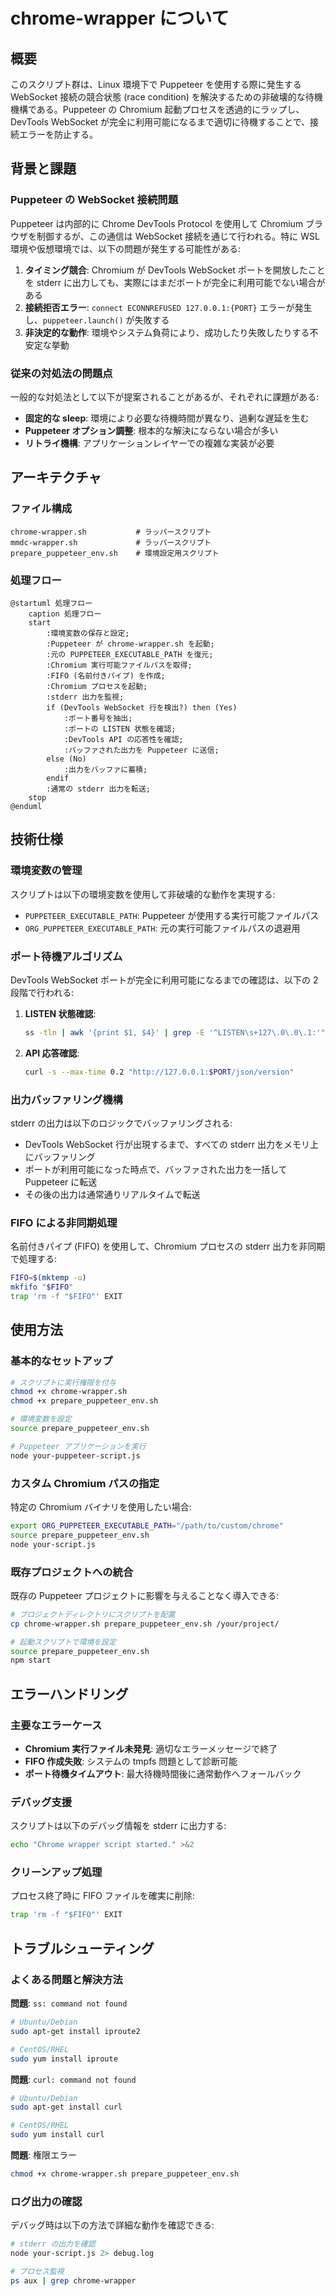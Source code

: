 # chrome-wrapper について

## 概要

このスクリプト群は、Linux 環境下で Puppeteer を使用する際に発生する WebSocket 接続の競合状態 (race condition) を解決するための非破壊的な待機機構である。Puppeteer の Chromium 起動プロセスを透過的にラップし、DevTools WebSocket が完全に利用可能になるまで適切に待機することで、接続エラーを防止する。

## 背景と課題

### Puppeteer の WebSocket 接続問題

Puppeteer は内部的に Chrome DevTools Protocol を使用して Chromium ブラウザを制御するが、この通信は WebSocket 接続を通じて行われる。特に WSL 環境や仮想環境では、以下の問題が発生する可能性がある:

1. **タイミング競合**: Chromium が DevTools WebSocket ポートを開放したことを stderr に出力しても、実際にはまだポートが完全に利用可能でない場合がある
2. **接続拒否エラー**: `connect ECONNREFUSED 127.0.0.1:{PORT}` エラーが発生し、`puppeteer.launch()` が失敗する
3. **非決定的な動作**: 環境やシステム負荷により、成功したり失敗したりする不安定な挙動

### 従来の対処法の問題点

一般的な対処法として以下が提案されることがあるが、それぞれに課題がある:

- **固定的な sleep**: 環境により必要な待機時間が異なり、過剰な遅延を生む
- **Puppeteer オプション調整**: 根本的な解決にならない場合が多い
- **リトライ機構**: アプリケーションレイヤーでの複雑な実装が必要

## アーキテクチャ

### ファイル構成

```text
chrome-wrapper.sh           # ラッパースクリプト
mmdc-wrapper.sh             # ラッパースクリプト
prepare_puppeteer_env.sh    # 環境設定用スクリプト
```

### 処理フロー

```plantuml
@startuml 処理フロー
    caption 処理フロー
    start
        :環境変数の保存と設定;
        :Puppeteer が chrome-wrapper.sh を起動;
        :元の PUPPETEER_EXECUTABLE_PATH を復元;
        :Chromium 実行可能ファイルパスを取得;
        :FIFO (名前付きパイプ) を作成;
        :Chromium プロセスを起動;
        :stderr 出力を監視;
        if (DevTools WebSocket 行を検出?) then (Yes)
            :ポート番号を抽出;
            :ポートの LISTEN 状態を確認;
            :DevTools API の応答性を確認;
            :バッファされた出力を Puppeteer に送信;
        else (No)
            :出力をバッファに蓄積;
        endif
        :通常の stderr 出力を転送;
    stop
@enduml
```

## 技術仕様

### 環境変数の管理

スクリプトは以下の環境変数を使用して非破壊的な動作を実現する:

- `PUPPETEER_EXECUTABLE_PATH`: Puppeteer が使用する実行可能ファイルパス
- `ORG_PUPPETEER_EXECUTABLE_PATH`: 元の実行可能ファイルパスの退避用

### ポート待機アルゴリズム

DevTools WebSocket ポートが完全に利用可能になるまでの確認は、以下の 2 段階で行われる:

1. **LISTEN 状態確認**:
   ```bash
   ss -tln | awk '{print $1, $4}' | grep -E '^LISTEN\s+127\.0\.0\.1:'"$PORT"'$'
   ```

2. **API 応答確認**:
   ```bash
   curl -s --max-time 0.2 "http://127.0.0.1:$PORT/json/version"
   ```

### 出力バッファリング機構

stderr の出力は以下のロジックでバッファリングされる:

- DevTools WebSocket 行が出現するまで、すべての stderr 出力をメモリ上にバッファリング
- ポートが利用可能になった時点で、バッファされた出力を一括して Puppeteer に転送
- その後の出力は通常通りリアルタイムで転送

### FIFO による非同期処理

名前付きパイプ (FIFO) を使用して、Chromium プロセスの stderr 出力を非同期で処理する:

```bash
FIFO=$(mktemp -u)
mkfifo "$FIFO"
trap 'rm -f "$FIFO"' EXIT
```

## 使用方法

### 基本的なセットアップ

```bash
# スクリプトに実行権限を付与
chmod +x chrome-wrapper.sh
chmod +x prepare_puppeteer_env.sh

# 環境変数を設定
source prepare_puppeteer_env.sh

# Puppeteer アプリケーションを実行
node your-puppeteer-script.js
```

### カスタム Chromium パスの指定

特定の Chromium バイナリを使用したい場合:

```bash
export ORG_PUPPETEER_EXECUTABLE_PATH="/path/to/custom/chrome"
source prepare_puppeteer_env.sh
node your-script.js
```

### 既存プロジェクトへの統合

既存の Puppeteer プロジェクトに影響を与えることなく導入できる:

```bash
# プロジェクトディレクトリにスクリプトを配置
cp chrome-wrapper.sh prepare_puppeteer_env.sh /your/project/

# 起動スクリプトで環境を設定
source prepare_puppeteer_env.sh
npm start
```

## エラーハンドリング

### 主要なエラーケース

- **Chromium 実行ファイル未発見**: 適切なエラーメッセージで終了
- **FIFO 作成失敗**: システムの tmpfs 問題として診断可能
- **ポート待機タイムアウト**: 最大待機時間後に通常動作へフォールバック

### デバッグ支援

スクリプトは以下のデバッグ情報を stderr に出力する:

```bash
echo "Chrome wrapper script started." >&2
```

### クリーンアップ処理

プロセス終了時に FIFO ファイルを確実に削除:

```bash
trap 'rm -f "$FIFO"' EXIT
```

## トラブルシューティング

### よくある問題と解決方法

**問題**: `ss: command not found`

```bash
# Ubuntu/Debian
sudo apt-get install iproute2

# CentOS/RHEL
sudo yum install iproute
```

**問題**: `curl: command not found`

```bash
# Ubuntu/Debian
sudo apt-get install curl

# CentOS/RHEL
sudo yum install curl
```

**問題**: 権限エラー

```bash
chmod +x chrome-wrapper.sh prepare_puppeteer_env.sh
```

### ログ出力の確認

デバッグ時は以下の方法で詳細な動作を確認できる:

```bash
# stderr の出力を確認
node your-script.js 2> debug.log

# プロセス監視
ps aux | grep chrome-wrapper
```
